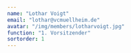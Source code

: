 ```yaml
---
name: "Lothar Voigt"
email: "lothar@vcmuellheim.de"
avatar: "/img/members/lotharvoigt.jpg"
function: "1. Vorsitzender"
sortorder: 1
---
```

